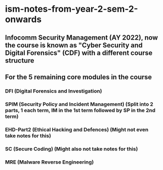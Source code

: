 # ism-notes-from-year-2-sem-2-onwards  

## Infocomm Security Management (AY 2022), now the course is known as "Cyber Security and Digital Forensics" (CDF) with a different course structure  

## For the 5 remaining core modules in the course  

### DFI (Digital Forensics and Investigation)  

### SPIM (Security Policy and Incident Management) (Split into 2 parts, 1 each term, IM in the 1st term followed by SP in the 2nd term)  

### EHD-Part2 (Ethical Hacking and Defences) (Might not even take notes for this)  

### SC (Secure Coding) (Might also not take notes for this)  

### MRE (Malware Reverse Engineering)  
